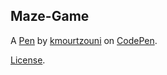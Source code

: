 Maze-Game
---------


A [Pen](https://codepen.io/kmourtzouni/pen/xyVNOL) by [kmourtzouni](https://codepen.io/kmourtzouni) on [CodePen](https://codepen.io).

[License](https://codepen.io/kmourtzouni/pen/xyVNOL/license).